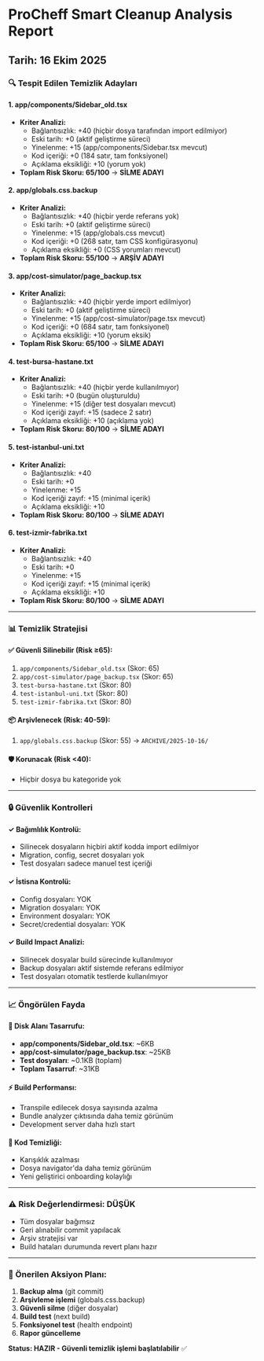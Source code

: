 # ProCheff Smart Cleanup Analysis Report
## Tarih: 16 Ekim 2025

### 🔍 Tespit Edilen Temizlik Adayları

#### 1. **app/components/Sidebar_old.tsx**
- **Kriter Analizi:**
  - Bağlantısızlık: +40 (hiçbir dosya tarafından import edilmiyor)
  - Eski tarih: +0 (aktif geliştirme süreci)
  - Yinelenme: +15 (app/components/Sidebar.tsx mevcut)
  - Kod içeriği: +0 (184 satır, tam fonksiyonel)
  - Açıklama eksikliği: +10 (yorum yok)
- **Toplam Risk Skoru: 65/100** → **SİLME ADAYI**

#### 2. **app/globals.css.backup**
- **Kriter Analizi:**
  - Bağlantısızlık: +40 (hiçbir yerde referans yok)
  - Eski tarih: +0 (aktif geliştirme süreci)
  - Yinelenme: +15 (app/globals.css mevcut)
  - Kod içeriği: +0 (268 satır, tam CSS konfigürasyonu)
  - Açıklama eksikliği: +0 (CSS yorumları mevcut)
- **Toplam Risk Skoru: 55/100** → **ARŞİV ADAYI**

#### 3. **app/cost-simulator/page_backup.tsx**
- **Kriter Analizi:**
  - Bağlantısızlık: +40 (hiçbir yerde import edilmiyor)
  - Eski tarih: +0 (aktif geliştirme süreci)
  - Yinelenme: +15 (app/cost-simulator/page.tsx mevcut)
  - Kod içeriği: +0 (684 satır, tam fonksiyonel)
  - Açıklama eksikliği: +10 (yorum eksik)
- **Toplam Risk Skoru: 65/100** → **SİLME ADAYI**

#### 4. **test-bursa-hastane.txt**
- **Kriter Analizi:**
  - Bağlantısızlık: +40 (hiçbir yerde kullanılmıyor)
  - Eski tarih: +0 (bugün oluşturuldu)
  - Yinelenme: +15 (diğer test dosyaları mevcut)
  - Kod içeriği zayıf: +15 (sadece 2 satır)
  - Açıklama eksikliği: +10 (açıklama yok)
- **Toplam Risk Skoru: 80/100** → **SİLME ADAYI**

#### 5. **test-istanbul-uni.txt**
- **Kriter Analizi:**
  - Bağlantısızlık: +40
  - Eski tarih: +0
  - Yinelenme: +15
  - Kod içeriği zayıf: +15 (minimal içerik)
  - Açıklama eksikliği: +10
- **Toplam Risk Skoru: 80/100** → **SİLME ADAYI**

#### 6. **test-izmir-fabrika.txt**
- **Kriter Analizi:**
  - Bağlantısızlık: +40
  - Eski tarih: +0
  - Yinelenme: +15
  - Kod içeriği zayıf: +15 (minimal içerik)
  - Açıklama eksikliği: +10
- **Toplam Risk Skoru: 80/100** → **SİLME ADAYI**

---

### 📊 Temizlik Stratejisi

#### ✅ Güvenli Silinebilir (Risk ≥65):
1. `app/components/Sidebar_old.tsx` (Skor: 65)
2. `app/cost-simulator/page_backup.tsx` (Skor: 65)
3. `test-bursa-hastane.txt` (Skor: 80)
4. `test-istanbul-uni.txt` (Skor: 80)
5. `test-izmir-fabrika.txt` (Skor: 80)

#### 📦 Arşivlenecek (Risk: 40-59):
1. `app/globals.css.backup` (Skor: 55) → `ARCHIVE/2025-10-16/`

#### 🛡️ Korunacak (Risk <40):
- Hiçbir dosya bu kategoride yok

---

### 🔒 Güvenlik Kontrolleri

#### ✓ Bağımlılık Kontrolü:
- Silinecek dosyaların hiçbiri aktif kodda import edilmiyor
- Migration, config, secret dosyaları yok
- Test dosyaları sadece manuel test içeriği

#### ✓ İstisna Kontrolü:
- Config dosyaları: YOK
- Migration dosyaları: YOK
- Environment dosyaları: YOK
- Secret/credential dosyaları: YOK

#### ✓ Build Impact Analizi:
- Silinecek dosyalar build sürecinde kullanılmıyor
- Backup dosyaları aktif sistemde referans edilmiyor
- Test dosyaları otomatik testlerde kullanılmıyor

---

### 📈 Öngörülen Fayda

#### 💾 Disk Alanı Tasarrufu:
- **app/components/Sidebar_old.tsx**: ~6KB
- **app/cost-simulator/page_backup.tsx**: ~25KB
- **Test dosyaları**: ~0.1KB (toplam)
- **Toplam Tasarruf**: ~31KB

#### ⚡ Build Performansı:
- Transpile edilecek dosya sayısında azalma
- Bundle analyzer çıktısında daha temiz görünüm
- Development server daha hızlı start

#### 🧹 Kod Temizliği:
- Karışıklık azalması
- Dosya navigator'da daha temiz görünüm
- Yeni geliştirici onboarding kolaylığı

---

### ⚠️ Risk Değerlendirmesi: **DÜŞÜK**
- Tüm dosyalar bağımsız
- Geri alınabilir commit yapılacak
- Arşiv stratejisi var
- Build hataları durumunda revert planı hazır

---

### 🎯 Önerilen Aksiyon Planı:

1. **Backup alma** (git commit)
2. **Arşivleme işlemi** (globals.css.backup)
3. **Güvenli silme** (diğer dosyalar)
4. **Build test** (next build)
5. **Fonksiyonel test** (health endpoint)
6. **Rapor güncelleme**

**Status: HAZIR - Güvenli temizlik işlemi başlatılabilir** ✅